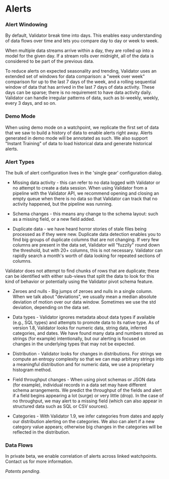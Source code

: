 # Alerts

### Alert Windowing

By default, Validator break time into days. This enables easy understanding of data flows over time and lets you compare day to day or week to week.

When multiple data streams arrive within a day, they are rolled up into a model for the given day. If a stream rolls over midnight, all of the data is considered to be part of the previous data.

To reduce alerts on expected seasonality and trending, Validator uses an extended set of windows for data comparison: a "week over week" comparison for up to the last 7 days of the week, and a rolling sequential window of data that has arrived in the last 7 days of data activity. These days can be sparse; there is no requirement to have data activity daily. Validator can handle irregular patterns of data, such as bi-weekly, weekly, every 3 days, and so on.


### Demo Mode

When using demo mode on a watchpoint, we replicate the first set of data that we saw to build a history of data to enable alerts right away. Alerts generated in demo mode will be annotated as such. We also support "Instant Training" of data to load historical data and generate historical alerts.

### Alert Types

The bulk of alert configuration lives in the 'single gear' configuration dialog.

* Missing data activity - this can refer to no data logged with Validator or no attempt to create a data session. When using Validator from a pipeline with the Validator API, we recommend opening and closing an empty queue when there is no data so that Validator can track that no activity happened, but the pipeline was running.

* Schema changes - this means any change to the schema layout: such as a missing field, or a new field added.

* Duplicate data - we have heard horror stories of stale files being processed as if they were new. Duplicate data detection enables you to find big groups of duplicate columns that are not changing. If very few columns are present in the data set, Validator will "fuzzily" round down the threshold, but with 20+ columns, this is not necessary. Validator can rapidly search a month's worth of data looking for repeated sections of columns.

Validator does not attempt to find chunks of rows that are duplicate; these can be identified with either sub-views that split the data to look for this kind of behavior or potentially using the Validator pivot schema feature.

* Zeroes and nulls - Big jumps of zeroes and nulls in a single column. When we talk about "deviations", we usually mean a median absolute deviation of motion over our data window. Sometimes we use the std deviation, depending on the data set.

* Data types - Validator ignores metadata about data types if available (e.g., SQL types) and attempts to promote data to its native type. As of version 1.8, Validator looks for numeric data, string data, inferred categories, and dates. We have found many data and numbers stored as strings (for example) intentionally, but our alerting is focused on changes in the underlying types that may not be expected.

* Distribution - Validator looks for changes in distributions. For strings we compute an entropy complexity so that we can map arbitrary strings into a meaningful distribution and for numeric data, we use a proprietary histogram method.

* Field throughput changes - When using pivot schemas or JSON data (for example), individual records in a data set may have different schema arrangements. We predict the throughput of the fields and alert if a field begins appearing a lot (surge) or very little (drop). In the case of no throughput, we may alert to a missing field (which can also appear in structured data such as SQL or CSV sources).

* Categories - With Validator 1.9, we infer categories from dates and apply our distribution alerting on the categories. We also can alert if a new category value appears; otherwise big changes in the categories will be reflected in the distribution.

### Data Flows

In private beta, we enable correlation of alerts across linked watchpoints. Contact us for more information.


_Patents pending._
